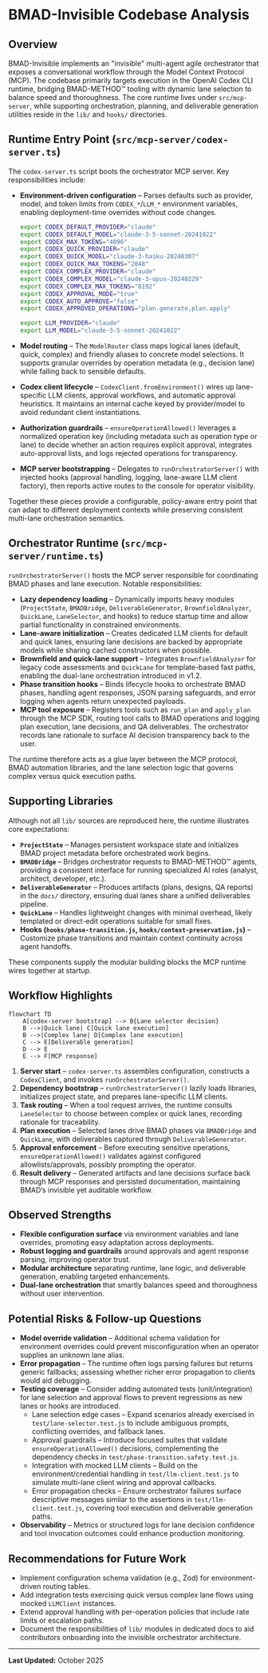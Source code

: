 # BMAD-Invisible Codebase Analysis

## Overview

BMAD-Invisible implements an "invisible" multi-agent agile orchestrator that exposes a conversational workflow through the Model Context Protocol (MCP). The codebase primarily targets execution in the OpenAI Codex CLI runtime, bridging BMAD-METHOD™ tooling with dynamic lane selection to balance speed and thoroughness. The core runtime lives under `src/mcp-server`, while supporting orchestration, planning, and deliverable generation utilities reside in the `lib/` and `hooks/` directories.

## Runtime Entry Point (`src/mcp-server/codex-server.ts`)

The `codex-server.ts` script boots the orchestrator MCP server. Key responsibilities include:

- **Environment-driven configuration** – Parses defaults such as provider, model, and token limits from `CODEX_*`/`LLM_*` environment variables, enabling deployment-time overrides without code changes.

  ```bash
  export CODEX_DEFAULT_PROVIDER="claude"
  export CODEX_DEFAULT_MODEL="claude-3-5-sonnet-20241022"
  export CODEX_MAX_TOKENS="4096"
  export CODEX_QUICK_PROVIDER="claude"
  export CODEX_QUICK_MODEL="claude-3-haiku-20240307"
  export CODEX_QUICK_MAX_TOKENS="2048"
  export CODEX_COMPLEX_PROVIDER="claude"
  export CODEX_COMPLEX_MODEL="claude-3-opus-20240229"
  export CODEX_COMPLEX_MAX_TOKENS="8192"
  export CODEX_APPROVAL_MODE="true"
  export CODEX_AUTO_APPROVE="false"
  export CODEX_APPROVED_OPERATIONS="plan.generate,plan.apply"

  export LLM_PROVIDER="claude"
  export LLM_MODEL="claude-3-5-sonnet-20241022"
  ```

- **Model routing** – The `ModelRouter` class maps logical lanes (default, quick, complex) and friendly aliases to concrete model selections. It supports granular overrides by operation metadata (e.g., decision lane) while falling back to sensible defaults.
- **Codex client lifecycle** – `CodexClient.fromEnvironment()` wires up lane-specific LLM clients, approval workflows, and automatic approval heuristics. It maintains an internal cache keyed by provider/model to avoid redundant client instantiations.
- **Authorization guardrails** – `ensureOperationAllowed()` leverages a normalized operation key (including metadata such as operation type or lane) to decide whether an action requires explicit approval, integrates auto-approval lists, and logs rejected operations for transparency.
- **MCP server bootstrapping** – Delegates to `runOrchestratorServer()` with injected hooks (approval handling, logging, lane-aware LLM client factory), then reports active routes to the console for operator visibility.

Together these pieces provide a configurable, policy-aware entry point that can adapt to different deployment contexts while preserving consistent multi-lane orchestration semantics.

## Orchestrator Runtime (`src/mcp-server/runtime.ts`)

`runOrchestratorServer()` hosts the MCP server responsible for coordinating BMAD phases and lane execution. Notable responsibilities:

- **Lazy dependency loading** – Dynamically imports heavy modules (`ProjectState`, `BMADBridge`, `DeliverableGenerator`, `BrownfieldAnalyzer`, `QuickLane`, `LaneSelector`, and hooks) to reduce startup time and allow partial functionality in constrained environments.
- **Lane-aware initialization** – Creates dedicated LLM clients for default and quick lanes, ensuring lane decisions are backed by appropriate models while sharing cached constructors when possible.
- **Brownfield and quick-lane support** – Integrates `BrownfieldAnalyzer` for legacy code assessments and `QuickLane` for template-based fast paths, enabling the dual-lane orchestration introduced in v1.2.
- **Phase transition hooks** – Binds lifecycle hooks to orchestrate BMAD phases, handling agent responses, JSON parsing safeguards, and error logging when agents return unexpected payloads.
- **MCP tool exposure** – Registers tools such as `run_plan` and `apply_plan` through the MCP SDK, routing tool calls to BMAD operations and logging plan execution, lane decisions, and QA deliverables. The orchestrator records lane rationale to surface AI decision transparency back to the user.

The runtime therefore acts as a glue layer between the MCP protocol, BMAD automation libraries, and the lane selection logic that governs complex versus quick execution paths.

## Supporting Libraries

Although not all `lib/` sources are reproduced here, the runtime illustrates core expectations:

- **`ProjectState`** – Manages persistent workspace state and initializes BMAD project metadata before orchestrated work begins.
- **`BMADBridge`** – Bridges orchestrator requests to BMAD-METHOD™ agents, providing a consistent interface for running specialized AI roles (analyst, architect, developer, etc.).
- **`DeliverableGenerator`** – Produces artifacts (plans, designs, QA reports) in the `docs/` directory, ensuring dual lanes share a unified deliverables pipeline.
- **`QuickLane`** – Handles lightweight changes with minimal overhead, likely templated or direct-edit operations suitable for small fixes.
- **Hooks (`hooks/phase-transition.js`, `hooks/context-preservation.js`)** – Customize phase transitions and maintain context continuity across agent handoffs.

These components supply the modular building blocks the MCP runtime wires together at startup.

## Workflow Highlights

```mermaid
flowchart TD
    A[codex-server bootstrap] --> B{Lane selector decision}
    B -->|Quick lane| C[Quick lane execution]
    B -->|Complex lane| D[Complex lane execution]
    C --> E[Deliverable generation]
    D --> E
    E --> F[MCP response]
```

1. **Server start** – `codex-server.ts` assembles configuration, constructs a `CodexClient`, and invokes `runOrchestratorServer()`.
2. **Dependency bootstrap** – `runOrchestratorServer()` lazily loads libraries, initializes project state, and prepares lane-specific LLM clients.
3. **Task routing** – When a tool request arrives, the runtime consults `LaneSelector` to choose between complex or quick lanes, recording rationale for traceability.
4. **Plan execution** – Selected lanes drive BMAD phases via `BMADBridge` and `QuickLane`, with deliverables captured through `DeliverableGenerator`.
5. **Approval enforcement** – Before executing sensitive operations, `ensureOperationAllowed()` validates against configured allowlists/approvals, possibly prompting the operator.
6. **Result delivery** – Generated artifacts and lane decisions surface back through MCP responses and persisted documentation, maintaining BMAD’s invisible yet auditable workflow.


## Observed Strengths

- **Flexible configuration surface** via environment variables and lane overrides, promoting easy adaptation across deployments.
- **Robust logging and guardrails** around approvals and agent response parsing, improving operator trust.
- **Modular architecture** separating runtime, lane logic, and deliverable generation, enabling targeted enhancements.
- **Dual-lane orchestration** that smartly balances speed and thoroughness without user intervention.

## Potential Risks & Follow-up Questions

- **Model override validation** – Additional schema validation for environment overrides could prevent misconfiguration when an operator supplies an unknown lane alias.
- **Error propagation** – The runtime often logs parsing failures but returns generic fallbacks; assessing whether richer error propagation to clients would aid debugging.
- **Testing coverage** – Consider adding automated tests (unit/integration) for lane selection and approval flows to prevent regressions as new lanes or hooks are introduced.
  - Lane selection edge cases – Expand scenarios already exercised in `test/lane-selector.test.js` to include ambiguous prompts, conflicting overrides, and fallback lanes.
  - Approval guardrails – Introduce focused suites that validate `ensureOperationAllowed()` decisions, complementing the dependency checks in `test/phase-transition.safety.test.js`.
  - Integration with mocked LLM clients – Build on the environment/credential handling in `test/llm-client.test.js` to simulate multi-lane client wiring and approval callbacks.
  - Error propagation checks – Ensure orchestrator failures surface descriptive messages similar to the assertions in `test/llm-client.test.js`, covering tool execution and deliverable generation paths.
- **Observability** – Metrics or structured logs for lane decision confidence and tool invocation outcomes could enhance production monitoring.

## Recommendations for Future Work

- Implement configuration schema validation (e.g., Zod) for environment-driven routing tables.
- Add integration tests exercising quick versus complex lane flows using mocked `LLMClient` instances.
- Extend approval handling with per-operation policies that include rate limits or escalation paths.
- Document the responsibilities of `lib/` modules in dedicated docs to aid contributors onboarding into the invisible orchestrator architecture.

---

**Last Updated:** October 2025
